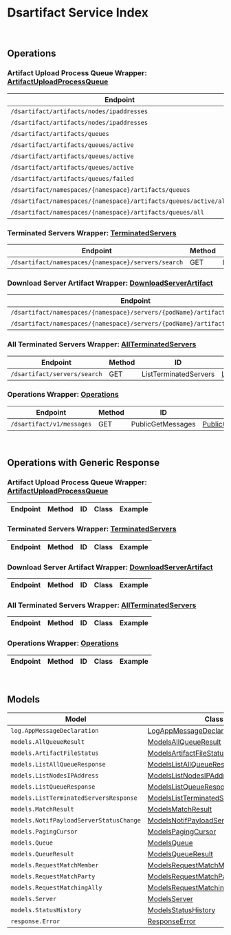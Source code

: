 [//]: # (This code is generated by tool. DO NOT EDIT.)

# Dsartifact Service Index

&nbsp;

## Operations

### Artifact Upload Process Queue Wrapper:  [ArtifactUploadProcessQueue](../../apis/AccelByte.Sdk.Api.Dsartifact/Wrapper/ArtifactUploadProcessQueue.cs)
| Endpoint | Method | ID | Class | Example |
|---|---|---|---|---|
| `/dsartifact/artifacts/nodes/ipaddresses` | GET | ListNodesIPAddress | [ListNodesIPAddress](../../apis/AccelByte.Sdk.Api.Dsartifact/Operation/ArtifactUploadProcessQueue/ListNodesIPAddress.cs) | [ListNodesIPAddress](../../samples/AccelByte.Sdk.Sample.Cli/ApiCommand/Dsartifact/ArtifactUploadProcessQueue/ListNodesIPAddress.cs) |
| `/dsartifact/artifacts/nodes/ipaddresses` | DELETE | DeleteNodeByID | [DeleteNodeByID](../../apis/AccelByte.Sdk.Api.Dsartifact/Operation/ArtifactUploadProcessQueue/DeleteNodeByID.cs) | [DeleteNodeByID](../../samples/AccelByte.Sdk.Sample.Cli/ApiCommand/Dsartifact/ArtifactUploadProcessQueue/DeleteNodeByID.cs) |
| `/dsartifact/artifacts/queues` | GET | ListQueue | [ListQueue](../../apis/AccelByte.Sdk.Api.Dsartifact/Operation/ArtifactUploadProcessQueue/ListQueue.cs) | [ListQueue](../../samples/AccelByte.Sdk.Sample.Cli/ApiCommand/Dsartifact/ArtifactUploadProcessQueue/ListQueue.cs) |
| `/dsartifact/artifacts/queues/active` | GET | GetActiveQueue | [GetActiveQueue](../../apis/AccelByte.Sdk.Api.Dsartifact/Operation/ArtifactUploadProcessQueue/GetActiveQueue.cs) | [GetActiveQueue](../../samples/AccelByte.Sdk.Sample.Cli/ApiCommand/Dsartifact/ArtifactUploadProcessQueue/GetActiveQueue.cs) |
| `/dsartifact/artifacts/queues/active` | PUT | SetActiveQueue | [SetActiveQueue](../../apis/AccelByte.Sdk.Api.Dsartifact/Operation/ArtifactUploadProcessQueue/SetActiveQueue.cs) | [SetActiveQueue](../../samples/AccelByte.Sdk.Sample.Cli/ApiCommand/Dsartifact/ArtifactUploadProcessQueue/SetActiveQueue.cs) |
| `/dsartifact/artifacts/queues/active` | DELETE | DeleteActiveQueue | [DeleteActiveQueue](../../apis/AccelByte.Sdk.Api.Dsartifact/Operation/ArtifactUploadProcessQueue/DeleteActiveQueue.cs) | [DeleteActiveQueue](../../samples/AccelByte.Sdk.Sample.Cli/ApiCommand/Dsartifact/ArtifactUploadProcessQueue/DeleteActiveQueue.cs) |
| `/dsartifact/artifacts/queues/failed` | PUT | ReportFailedUpload | [ReportFailedUpload](../../apis/AccelByte.Sdk.Api.Dsartifact/Operation/ArtifactUploadProcessQueue/ReportFailedUpload.cs) | [ReportFailedUpload](../../samples/AccelByte.Sdk.Sample.Cli/ApiCommand/Dsartifact/ArtifactUploadProcessQueue/ReportFailedUpload.cs) |
| `/dsartifact/namespaces/{namespace}/artifacts/queues` | DELETE | DeleteQueue | [DeleteQueue](../../apis/AccelByte.Sdk.Api.Dsartifact/Operation/ArtifactUploadProcessQueue/DeleteQueue.cs) | [DeleteQueue](../../samples/AccelByte.Sdk.Sample.Cli/ApiCommand/Dsartifact/ArtifactUploadProcessQueue/DeleteQueue.cs) |
| `/dsartifact/namespaces/{namespace}/artifacts/queues/active/all` | GET | ListAllActiveQueue | [ListAllActiveQueue](../../apis/AccelByte.Sdk.Api.Dsartifact/Operation/ArtifactUploadProcessQueue/ListAllActiveQueue.cs) | [ListAllActiveQueue](../../samples/AccelByte.Sdk.Sample.Cli/ApiCommand/Dsartifact/ArtifactUploadProcessQueue/ListAllActiveQueue.cs) |
| `/dsartifact/namespaces/{namespace}/artifacts/queues/all` | GET | ListAllQueue | [ListAllQueue](../../apis/AccelByte.Sdk.Api.Dsartifact/Operation/ArtifactUploadProcessQueue/ListAllQueue.cs) | [ListAllQueue](../../samples/AccelByte.Sdk.Sample.Cli/ApiCommand/Dsartifact/ArtifactUploadProcessQueue/ListAllQueue.cs) |

### Terminated Servers Wrapper:  [TerminatedServers](../../apis/AccelByte.Sdk.Api.Dsartifact/Wrapper/TerminatedServers.cs)
| Endpoint | Method | ID | Class | Example |
|---|---|---|---|---|
| `/dsartifact/namespaces/{namespace}/servers/search` | GET | ListTerminatedServersWithNamespace | [ListTerminatedServersWithNamespace](../../apis/AccelByte.Sdk.Api.Dsartifact/Operation/TerminatedServers/ListTerminatedServersWithNamespace.cs) | [ListTerminatedServersWithNamespace](../../samples/AccelByte.Sdk.Sample.Cli/ApiCommand/Dsartifact/TerminatedServers/ListTerminatedServersWithNamespace.cs) |

### Download Server Artifact Wrapper:  [DownloadServerArtifact](../../apis/AccelByte.Sdk.Api.Dsartifact/Wrapper/DownloadServerArtifact.cs)
| Endpoint | Method | ID | Class | Example |
|---|---|---|---|---|
| `/dsartifact/namespaces/{namespace}/servers/{podName}/artifacts/download` | GET | DownloadServerArtifacts | [DownloadServerArtifacts](../../apis/AccelByte.Sdk.Api.Dsartifact/Operation/DownloadServerArtifact/DownloadServerArtifacts.cs) | [DownloadServerArtifacts](../../samples/AccelByte.Sdk.Sample.Cli/ApiCommand/Dsartifact/DownloadServerArtifact/DownloadServerArtifacts.cs) |
| `/dsartifact/namespaces/{namespace}/servers/{podName}/artifacts/exists` | GET | CheckServerArtifact | [CheckServerArtifact](../../apis/AccelByte.Sdk.Api.Dsartifact/Operation/DownloadServerArtifact/CheckServerArtifact.cs) | [CheckServerArtifact](../../samples/AccelByte.Sdk.Sample.Cli/ApiCommand/Dsartifact/DownloadServerArtifact/CheckServerArtifact.cs) |

### All Terminated Servers Wrapper:  [AllTerminatedServers](../../apis/AccelByte.Sdk.Api.Dsartifact/Wrapper/AllTerminatedServers.cs)
| Endpoint | Method | ID | Class | Example |
|---|---|---|---|---|
| `/dsartifact/servers/search` | GET | ListTerminatedServers | [ListTerminatedServers](../../apis/AccelByte.Sdk.Api.Dsartifact/Operation/AllTerminatedServers/ListTerminatedServers.cs) | [ListTerminatedServers](../../samples/AccelByte.Sdk.Sample.Cli/ApiCommand/Dsartifact/AllTerminatedServers/ListTerminatedServers.cs) |

### Operations Wrapper:  [Operations](../../apis/AccelByte.Sdk.Api.Dsartifact/Wrapper/Operations.cs)
| Endpoint | Method | ID | Class | Example |
|---|---|---|---|---|
| `/dsartifact/v1/messages` | GET | PublicGetMessages | [PublicGetMessages](../../apis/AccelByte.Sdk.Api.Dsartifact/Operation/Operations/PublicGetMessages.cs) | [PublicGetMessages](../../samples/AccelByte.Sdk.Sample.Cli/ApiCommand/Dsartifact/Operations/PublicGetMessages.cs) |


&nbsp;

## Operations with Generic Response

### Artifact Upload Process Queue Wrapper:  [ArtifactUploadProcessQueue](../../apis/AccelByte.Sdk.Api.Dsartifact/Wrapper/ArtifactUploadProcessQueue.cs)
| Endpoint | Method | ID | Class | Example |
|---|---|---|---|---|

### Terminated Servers Wrapper:  [TerminatedServers](../../apis/AccelByte.Sdk.Api.Dsartifact/Wrapper/TerminatedServers.cs)
| Endpoint | Method | ID | Class | Example |
|---|---|---|---|---|

### Download Server Artifact Wrapper:  [DownloadServerArtifact](../../apis/AccelByte.Sdk.Api.Dsartifact/Wrapper/DownloadServerArtifact.cs)
| Endpoint | Method | ID | Class | Example |
|---|---|---|---|---|

### All Terminated Servers Wrapper:  [AllTerminatedServers](../../apis/AccelByte.Sdk.Api.Dsartifact/Wrapper/AllTerminatedServers.cs)
| Endpoint | Method | ID | Class | Example |
|---|---|---|---|---|

### Operations Wrapper:  [Operations](../../apis/AccelByte.Sdk.Api.Dsartifact/Wrapper/Operations.cs)
| Endpoint | Method | ID | Class | Example |
|---|---|---|---|---|


&nbsp;

## Models

| Model | Class |
|---|---|
| `log.AppMessageDeclaration` | [LogAppMessageDeclaration](../../apis/AccelByte.Sdk.Api.Dsartifact/Model/LogAppMessageDeclaration.cs) |
| `models.AllQueueResult` | [ModelsAllQueueResult](../../apis/AccelByte.Sdk.Api.Dsartifact/Model/ModelsAllQueueResult.cs) |
| `models.ArtifactFileStatus` | [ModelsArtifactFileStatus](../../apis/AccelByte.Sdk.Api.Dsartifact/Model/ModelsArtifactFileStatus.cs) |
| `models.ListAllQueueResponse` | [ModelsListAllQueueResponse](../../apis/AccelByte.Sdk.Api.Dsartifact/Model/ModelsListAllQueueResponse.cs) |
| `models.ListNodesIPAddress` | [ModelsListNodesIPAddress](../../apis/AccelByte.Sdk.Api.Dsartifact/Model/ModelsListNodesIPAddress.cs) |
| `models.ListQueueResponse` | [ModelsListQueueResponse](../../apis/AccelByte.Sdk.Api.Dsartifact/Model/ModelsListQueueResponse.cs) |
| `models.ListTerminatedServersResponse` | [ModelsListTerminatedServersResponse](../../apis/AccelByte.Sdk.Api.Dsartifact/Model/ModelsListTerminatedServersResponse.cs) |
| `models.MatchResult` | [ModelsMatchResult](../../apis/AccelByte.Sdk.Api.Dsartifact/Model/ModelsMatchResult.cs) |
| `models.NotifPayloadServerStatusChange` | [ModelsNotifPayloadServerStatusChange](../../apis/AccelByte.Sdk.Api.Dsartifact/Model/ModelsNotifPayloadServerStatusChange.cs) |
| `models.PagingCursor` | [ModelsPagingCursor](../../apis/AccelByte.Sdk.Api.Dsartifact/Model/ModelsPagingCursor.cs) |
| `models.Queue` | [ModelsQueue](../../apis/AccelByte.Sdk.Api.Dsartifact/Model/ModelsQueue.cs) |
| `models.QueueResult` | [ModelsQueueResult](../../apis/AccelByte.Sdk.Api.Dsartifact/Model/ModelsQueueResult.cs) |
| `models.RequestMatchMember` | [ModelsRequestMatchMember](../../apis/AccelByte.Sdk.Api.Dsartifact/Model/ModelsRequestMatchMember.cs) |
| `models.RequestMatchParty` | [ModelsRequestMatchParty](../../apis/AccelByte.Sdk.Api.Dsartifact/Model/ModelsRequestMatchParty.cs) |
| `models.RequestMatchingAlly` | [ModelsRequestMatchingAlly](../../apis/AccelByte.Sdk.Api.Dsartifact/Model/ModelsRequestMatchingAlly.cs) |
| `models.Server` | [ModelsServer](../../apis/AccelByte.Sdk.Api.Dsartifact/Model/ModelsServer.cs) |
| `models.StatusHistory` | [ModelsStatusHistory](../../apis/AccelByte.Sdk.Api.Dsartifact/Model/ModelsStatusHistory.cs) |
| `response.Error` | [ResponseError](../../apis/AccelByte.Sdk.Api.Dsartifact/Model/ResponseError.cs) |

